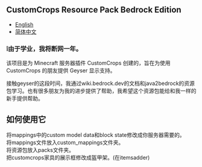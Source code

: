 ## CustomCrops Resource Pack Bedrock Edition 
- [English](README.md)
- [简体中文](README.zh_CN.md)

### ❕由于学业，我将断网一年。

该项目是为 Minecraft 服务器插件 CustomCrops 创建的，旨在为使用 CustomCrops 的朋友提供 Geyser 显示支持。   

接触geyser的这段时间，我通过wiki.bedrock.dev的文档和java2bedrock的资源包学习。也有很多朋友为我的进步提供了帮助，我希望这个资源包能给和我一样的新手提供帮助。   

## 如何使用它
将mappings中的custom model data和block state修改成你服务器需要的。   
将mappings文件放入custom_mappings文件夹。  
将资源包放入packs文件夹。   
把customcrops家具的展示框修改成盔甲架。(在itemsadder)   

